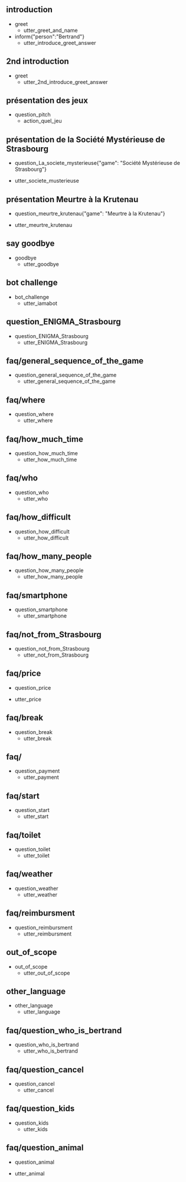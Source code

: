 ## introduction
* greet
  - utter_greet_and_name
* inform{"person":"Bertrand"}
  - utter_introduce_greet_answer

## 2nd introduction
* greet
  - utter_2nd_introduce_greet_answer

## présentation des jeux
* question_pitch
  - action_quel_jeu

## présentation de la Société Mystérieuse de Strasbourg
  * question_La_societe_mysterieuse{"game": "Société Mystérieuse de Strasbourg"}
   - utter_societe_musterieuse

## présentation Meurtre à la Krutenau
   * question_meurtre_krutenau{"game": "Meurtre à la Krutenau"}
   - utter_meurtre_krutenau

## say goodbye
* goodbye
  - utter_goodbye

## bot challenge
* bot_challenge
  - utter_iamabot

## question_ENIGMA_Strasbourg
  * question_ENIGMA_Strasbourg
    - utter_ENIGMA_Strasbourg

## faq/general_sequence_of_the_game
  * question_general_sequence_of_the_game
    - utter_general_sequence_of_the_game

## faq/where
  * question_where
    - utter_where

## faq/how_much_time
  * question_how_much_time
    - utter_how_much_time

## faq/who
  * question_who
    - utter_who

## faq/how_difficult
  * question_how_difficult
    - utter_how_difficult

## faq/how_many_people
  * question_how_many_people
    - utter_how_many_people

## faq/smartphone
  * question_smartphone
    - utter_smartphone

## faq/not_from_Strasbourg
  * question_not_from_Strasbourg
    - utter_not_from_Strasbourg

## faq/price
  * question_price
  - utter_price

## faq/break
* question_break
  - utter_break

## faq/
* question_payment
  - utter_payment

## faq/start
* question_start
  - utter_start

## faq/toilet
* question_toilet
  - utter_toilet

## faq/weather
* question_weather
  - utter_weather

## faq/reimbursment
* question_reimbursment
  - utter_reimbursment

## out_of_scope
* out_of_scope
  - utter_out_of_scope

## other_language
* other_language
  - utter_language
  
## faq/question_who_is_bertrand
* question_who_is_bertrand
  - utter_who_is_bertrand

## faq/question_cancel
* question_cancel
  - utter_cancel

## faq/question_kids
* question_kids
  - utter_kids

## faq/question_animal
* question_animal
- utter_animal
